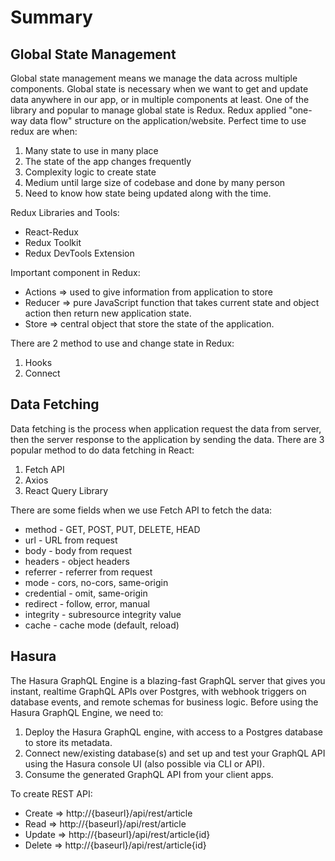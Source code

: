 # Summary

## Global State Management

Global state management means we manage the data across multiple components. Global state is necessary when we want to get and update data anywhere in our app, or in multiple components at least. One of the library and popular to manage global state is Redux. Redux applied "one-way data flow" structure on the application/website. Perfect time to use redux are when:

1. Many state to use in many place
2. The state of the app changes frequently
3. Complexity logic to create state
4. Medium until large size of codebase and done by many person
5. Need to know how state being updated along with the time.

Redux Libraries and Tools:

- React-Redux
- Redux Toolkit
- Redux DevTools Extension

Important component in Redux:

- Actions => used to give information from application to store
- Reducer => pure JavaScript function that takes current state and object action then return new application state.
- Store => central object that store the state of the application.

There are 2 method to use and change state in Redux:

1. Hooks
2. Connect

## Data Fetching

Data fetching is the process when application request the data from server, then the server response to the application by sending the data. There are 3 popular method to do data fetching in React:

1. Fetch API
2. Axios
3. React Query Library

There are some fields when we use Fetch API to fetch the data:

- method - GET, POST, PUT, DELETE, HEAD
- url - URL from request
- body - body from request
- headers - object headers
- referrer - referrer from request
- mode - cors, no-cors, same-origin
- credential - omit, same-origin
- redirect - follow, error, manual
- integrity - subresource integrity value
- cache - cache mode (default, reload)

## Hasura

The Hasura GraphQL Engine is a blazing-fast GraphQL server that gives you instant, realtime GraphQL APIs over Postgres, with webhook triggers on database events, and remote schemas for business logic. Before using the Hasura GraphQL Engine, we need to:

1. Deploy the Hasura GraphQL engine, with access to a Postgres database to store its metadata.
2. Connect new/existing database(s) and set up and test your GraphQL API using the Hasura console UI (also possible via CLI or API).
3. Consume the generated GraphQL API from your client apps.

To create REST API:

- Create => http://{baseurl}/api/rest/article
- Read => http://{baseurl}/api/rest/article
- Update => http://{baseurl}/api/rest/article{id}
- Delete => http://{baseurl}/api/rest/article{id}
